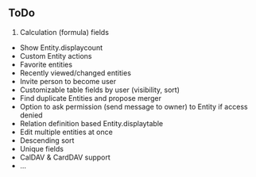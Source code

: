 ## ToDo

1. Calculation (formula) fields
* Show Entity.displaycount
* Custom Entity actions
* Favorite entities
* Recently viewed/changed entities
* Invite person to become user
* Customizable table fields by user (visibility, sort)
* Find duplicate Entities and propose merger
* Option to ask permission (send message to owner) to Entity if access denied
* Relation definition based Entity.displaytable
* Edit multiple entities at once
* Descending sort
* Unique fields
* CalDAV & CardDAV support
* ...
